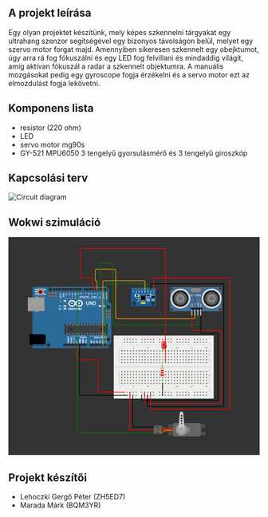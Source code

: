 ## A projekt leírása
Egy olyan projektet készítünk, mely képes szkennelni tárgyakat egy ultrahang szenzor segítségével egy bizonyos távolságon belül, melyet egy szervo motor forgat majd. 
Amennyiben sikeresen szkennelt egy obejktumot, úgy arra rá fog fókuszálni és egy LED fog felvillani és mindaddig világít, amíg aktívan fókuszál a radar a szkennelt objektumra. 
A manuális mozgásokat pedig egy gyroscope fogja érzékelni és a servo motor ezt az elmozdulást fogja lekövetni.



## Komponens lista

- resistor (220 ohm)
- LED
- servo motor mg90s
- GY-521 MPU6050 3 tengelyű gyorsulásmérő és 3 tengelyű giroszkóp

## Kapcsolási terv

![Circuit diagram](https://github.com/GerXY-code/robotika/blob/figure/circuit-diagram/circuitdiagram.png)


## Wokwi szimuláció

![Wokwi circuit figure](https://github.com/GerXY-code/robotika/blob/main/wokwiabra.png)


## Projekt készítői

- Lehoczki Gergő Péter (ZH5ED7)
- Marada Márk (BQM3YR)